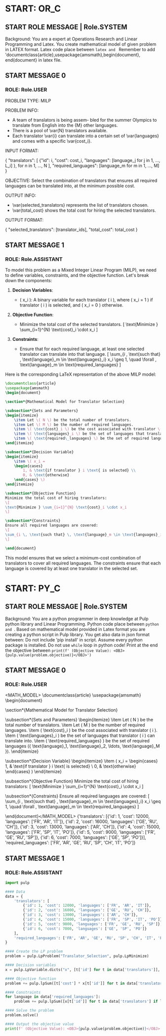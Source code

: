 # START: OR_C 
## START ROLE MESSAGE | Role.SYSTEM 
Background: You are a expert at Operations Research and Linear Programming and Latex. You create mathematical model of given problem in LATEX format. Latex code place between ```latex and ``` Remember to add 'documentclass{article},usepackage{amsmath},begin{document}, end{document} in latex file. 
## START MESSAGE 0 
### ROLE: Role.USER
<DESCRIPTION>
PROBLEM TYPE: MILP

PROBLEM INFO:

- A team of translators is being assem- bled for the summer Olympics to translate from English into the \{M} other languages.
- There is a pool of \var{N} translators available.
- Each translator \var{i} can translate into a certain set of \var{languages} and comes with a specific \var{cost_i}.

INPUT FORMAT: 

{
"translators": [
        {"id": i, 
         "cost": cost_i,
         "languages": [language_j for j in 1, ..., L_i]
        },
        for n in 1, ..., N
    ],
    "required_languages": [language_m for m in 1, ..., M]
}

OBJECTIVE: Select the combination of translators that ensures all required languages can be translated into, at the minimum possible cost.

OUTPUT INFO:

- \var{selected_translators} represents the list of translators chosen.
- \var{total_cost} shows the total cost for hiring the selected translators.

OUTPUT FORMAT:

{
    "selected_translators": [translator_ids],
    "total_cost": total_cost
}
</DESCRIPTION>


## START MESSAGE 1 
### ROLE: Role.ASSISTANT
To model this problem as a Mixed Integer Linear Program (MILP), we need to define variables, constraints, and the objective function. Let's break down the components:

1. **Decision Variables**:
   - \( x_i \): A binary variable for each translator \( i \), where \( x_i = 1 \) if translator \( i \) is selected, and \( x_i = 0 \) otherwise.

2. **Objective Function**:
   - Minimize the total cost of the selected translators.
   \[
   \text{Minimize } \sum_{i=1}^{N} \text{cost}_i \cdot x_i
   \]

3. **Constraints**:
   - Ensure that for each required language, at least one selected translator can translate into that language.
   \[
   \sum_{i \, \text{such that} \, \text{language}_m \in \text{languages}_i} x_i \geq 1, \quad \forall \, \text{language}_m \in \text{required_languages}
   \]

Here is the corresponding LaTeX representation of the above MILP model:

```latex
\documentclass{article}
\usepackage{amsmath}
\begin{document}

\section*{Mathematical Model for Translator Selection}

\subsection*{Sets and Parameters}
\begin{itemize}
    \item Let \( N \) be the total number of translators.
    \item Let \( M \) be the number of required languages.
    \item \( \text{cost}_i \) be the cost associated with translator \( i \).
    \item \( \text{languages}_i \) be the set of languages that translator \( i \) can translate into.
    \item \( \text{required\_languages} \) be the set of required languages \(\{ \text{language}_1, \text{language}_2, \ldots, \text{language}_M \}\).
\end{itemize}

\subsection*{Decision Variable}
\begin{itemize}
    \item \( x_i = 
    \begin{cases} 
        1, & \text{if translator } i \text{ is selected} \\ 
        0, & \text{otherwise} 
    \end{cases} \)
\end{itemize}

\subsection*{Objective Function}
Minimize the total cost of hiring translators:
\[
\text{Minimize } \sum_{i=1}^{N} \text{cost}_i \cdot x_i
\]

\subsection*{Constraints}
Ensure all required languages are covered:
\[
\sum_{i \, \text{such that} \, \text{language}_m \in \text{languages}_i} x_i \geq 1, \quad \forall \, \text{language}_m \in \text{required\_languages}
\]

\end{document}
```

This model ensures that we select a minimum-cost combination of translators to cover all required languages. The constraints ensure that each language is covered by at least one translator in the selected set.

# START: PY_C 
## START ROLE MESSAGE | Role.SYSTEM 
Background: You are a python programmer in deep knowledge at Pulp python library and Linear Programming. Python code place between ```python and ```. Based on mathematical model provided in Latex format you are creating a python script in Pulp library. You get also data in json format between: <DATA></DATA> Do not include 'pip install' in script. Assume every python package is installed. Do not use `while` loop in python code! Print at the end the objective between <OBJ></OBJ> `print(f' (Objective Value): <OBJ>{pulp.value(problem.objective)}</OBJ>')` 
## START MESSAGE 0 
### ROLE: Role.USER
<MATH_MODEL>
\documentclass{article}
\usepackage{amsmath}
\begin{document}

\section*{Mathematical Model for Translator Selection}

\subsection*{Sets and Parameters}
\begin{itemize}
    \item Let \( N \) be the total number of translators.
    \item Let \( M \) be the number of required languages.
    \item \( \text{cost}_i \) be the cost associated with translator \( i \).
    \item \( \text{languages}_i \) be the set of languages that translator \( i \) can translate into.
    \item \( \text{required\_languages} \) be the set of required languages \(\{ \text{language}_1, \text{language}_2, \ldots, \text{language}_M \}\).
\end{itemize}

\subsection*{Decision Variable}
\begin{itemize}
    \item \( x_i = 
    \begin{cases} 
        1, & \text{if translator } i \text{ is selected} \\ 
        0, & \text{otherwise} 
    \end{cases} \)
\end{itemize}

\subsection*{Objective Function}
Minimize the total cost of hiring translators:
\[
\text{Minimize } \sum_{i=1}^{N} \text{cost}_i \cdot x_i
\]

\subsection*{Constraints}
Ensure all required languages are covered:
\[
\sum_{i \, \text{such that} \, \text{language}_m \in \text{languages}_i} x_i \geq 1, \quad \forall \, \text{language}_m \in \text{required\_languages}
\]

\end{document}</MATH_MODEL>
<DATA>
{'translators': [{'id': 1, 'cost': 12000, 'languages': ['FR', 'AR', 'IT']}, {'id': 2, 'cost': 16000, 'languages': ['GE', 'RU', 'CH']}, {'id': 3, 'cost': 13000, 'languages': ['AR', 'CH']}, {'id': 4, 'cost': 15000, 'languages': ['FR', 'SP', 'IT', 'PO']}, {'id': 5, 'cost': 9000, 'languages': ['FR', 'GE', 'RU', 'SP']}, {'id': 6, 'cost': 7000, 'languages': ['GE', 'SP', 'PO']}], 'required_languages': ['FR', 'AR', 'GE', 'RU', 'SP', 'CH', 'IT', 'PO']}</DATA>


## START MESSAGE 1 
### ROLE: Role.ASSISTANT
```python
import pulp

#### Data
data = {
    'translators': [
        {'id': 1, 'cost': 12000, 'languages': ['FR', 'AR', 'IT']},
        {'id': 2, 'cost': 16000, 'languages': ['GE', 'RU', 'CH']},
        {'id': 3, 'cost': 13000, 'languages': ['AR', 'CH']},
        {'id': 4, 'cost': 15000, 'languages': ['FR', 'SP', 'IT', 'PO']},
        {'id': 5, 'cost': 9000, 'languages': ['FR', 'GE', 'RU', 'SP']},
        {'id': 6, 'cost': 7000, 'languages': ['GE', 'SP', 'PO']}
    ],
    'required_languages': ['FR', 'AR', 'GE', 'RU', 'SP', 'CH', 'IT', 'PO']
}

#### Create the LP problem
problem = pulp.LpProblem("Translator_Selection", pulp.LpMinimize)

#### Decision variables
x = pulp.LpVariable.dicts("x", [t['id'] for t in data['translators']], 0, 1, pulp.LpBinary)

#### Objective function
problem += pulp.lpSum([t['cost'] * x[t['id']] for t in data['translators']])

#### Constraints
for language in data['required_languages']:
    problem += pulp.lpSum([x[t['id']] for t in data['translators'] if language in t['languages']]) >= 1

#### Solve the problem
problem.solve()

#### Output the objective value
print(f' (Objective Value): <OBJ>{pulp.value(problem.objective)}</OBJ>')
```

